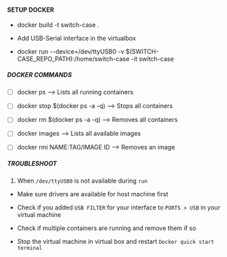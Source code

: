 #### SETUP DOCKER

* docker build -t switch-case .

* Add USB-Serial interface in the virtualbox

* docker run --device=/dev/ttyUSB0 -v $(SWITCH-CASE_REPO_PATH):/home/switch-case -it switch-case


##### DOCKER COMMANDS

- [ ] docker ps                      --> Lists all running containers
- [ ] docker stop $(docker ps -a -q) --> Stops all containers
- [ ] docker rm $(docker ps -a -q)   --> Removes all containers
- [ ] docker images                  --> Lists all available images
- [ ] docker rmi NAME:TAG/IMAGE ID   --> Removes an image


##### TROUBLESHOOT

1. When `/dev/ttyUSB0` is not available during `run`

* Make sure drivers are available for host machine first

* Check if you added `USB FILTER` for your interface to `PORTS > USB` in your virtual machine

* Check if multiple containers are running and remove them if so

* Stop the virtual machine in virtual box and restart `Docker quick start terminal`


